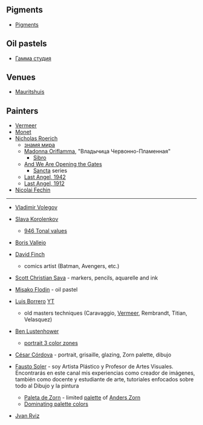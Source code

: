 ## Pigments

* [Pigments](/art/pigments)

## Oil pastels

* [Гамма студия](/art/pastels/gamma.md)

## Venues

* [Mauritshuis](/art/mauritshuis)

## Painters

* [Vermeer](/art/vermeer)
* [Monet](/art/monet)
* [Nicholas Roerich](https://en.wikipedia.org/wiki/Nicholas_Roerich)
    - [знамя мира](https://en.wikipedia.org/wiki/Banner_of_Peace)
    - [Madonna Oriflamma](https://en.wikipedia.org/wiki/Banner_of_Peace#/media/File:Madonna_Oriflamma.jpg), "Владычица Червонно-Пламенная"
        - [Sibro](https://sibro.ru/photo/roerich-shewwholeads/n-k-rerikh-madonna-oriflamma/)
    - [And We Are Opening the Gates](https://en.wikipedia.org/wiki/File:N._Roerich_-_And_We_are_Opening_the_Gates._From_the_%C2%ABSancta%C2%BB_Series_-_Google_Art_Project.jpg)
        - [Sancta](https://www.roerich.ee/galnew/gallery.php?gallery=NR&lang=eng&cat=series&value=Sancta) series
    - [Last Angel, 1942](https://sibro.ru/photo/roerich-prorochestva/n-k-rerikh-angel-posledniy-1942/)
    - [Last Angel, 1912](https://sibro.ru/photo/roerich-prorochestva/n-k-rerikh-angel-posledniy-1912/)
* [Nicolai Fechin](https://en.wikipedia.org/wiki/Nicolai_Fechin)

***

* [Vladimir Volegov](https://www.youtube.com/@artvolegov)
* [Slava Korolenkov](https://www.youtube.com/c/SlavaKorolenkov)
    - [946 Tonal values](https://www.youtube.com/watch?v=EjZzO91Kq3w&list=PL9i8gCjOjwezGabhyTZFbPeQL88HnFLza&index=2)
* [Boris Vallejo](https://www.borisjulie.com/)

* [David Finch](https://ru.wikipedia.org/wiki/%D0%A4%D0%B8%D0%BD%D1%87,_%D0%94%D1%8D%D0%B2%D0%B8%D0%B4)
    - comics artist (Batman, Avengers, etc.)

* [Scott Christian Sava](https://www.ssavaart.com/) - markers, pencils, aquarelle and ink
* [Misako Flodin](https://www.eydear.com/) - oil pastel
* [Luis Borrero](http://luisborreroart.com/) [YT](https://www.youtube.com/@LuisBorreroVisualArtist)
    - old masters techniques (Caravaggio, [Vermeer](https://www.atelierschoolonline.com/virtual-classroom), Rembrandt, Titian, Velasquez)

* [Ben Lustenhower](https://www.youtube.com/watch?v=rBzGzmqNl1c&list=PLTFuurONjrRrfJ8HTlxTIXtF2H8VRiYUn)
    - [portrait 3 color zones](https://www.youtube.com/watch?v=Sxce77G4C_A&list=PL9i8gCjOjwezGabhyTZFbPeQL88HnFLza)
* [César Córdova](https://www.youtube.com/@CesarCordova) - portrait, grisaille, glazing, Zorn palette, dibujo
* [Fausto Soler](https://www.youtube.com/@faustosoler/videos) - soy Artista Plástico y Profesor de Artes Visuales. Encontrarás en este canal mis experiencias como creador de imágenes, también como docente y estudiante de arte, tutoriales enfocados sobre todo al Dibujo y la pintura
    - [Paleta de Zorn](https://www.youtube.com/watch?v=yTepMTpW3CY) - limited [palette](https://www.ttamayo.com/2019/11/la-paleta-limitada-de-zorn/) of [Anders Zorn](https://ru.wikipedia.org/wiki/%D0%A6%D0%BE%D1%80%D0%BD,_%D0%90%D0%BD%D0%B4%D0%B5%D1%80%D1%81)
    - [Dominating palette colors](https://www.youtube.com/watch?v=iDEsoaC51gU&list=PLlDPksSWJLP3xqWgtSb1VZdgdiETil9_z)

* [Jvan Rviz](https://www.instagram.com/jvan_rviz/)
